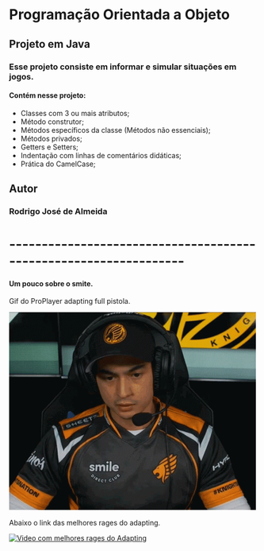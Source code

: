 # Programação Orientada a Objeto
## Projeto em Java
### Esse projeto consiste em informar e simular  situações em jogos.
#### Contém nesse projeto:
* Classes com 3 ou mais atributos;
* Método construtor;
* Métodos específicos da classe (Métodos não essenciais);
* Métodos privados;
* Getters e Setters;
* Indentação com linhas de comentários didáticas;
* Prática do CamelCase;
## Autor
### Rodrigo José de Almeida
# -----------------------------------------------------------------
#### Um pouco sobre o smite.
Gif do ProPlayer adapting full pistola.

![ADAPTINGFULLPISTOLA](https://github.com/rodrigoalmeidaj/PROVA01_POO/blob/master/ADAPTINGFULLPISTOLA.gif)

Abaixo o link das melhores rages do adapting.

[![Video com melhores rages do Adapting](http://img.youtube.com/vi/l5jlm521nyg/0.jpg)](http://www.youtube.com/watch?v=l5jlm521nyg "VideoAdaptingRages")
